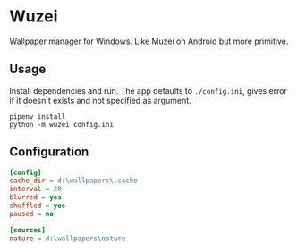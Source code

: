 # Wuzei
Wallpaper manager for Windows. Like Muzei on Android but more primitive.

## Usage
Install dependencies and run. The app defaults to `./config.ini`, 
gives error if it doesn't exists and not specified as argument.

```commandline
pipenv install
python -m wuzei config.ini
```

## Configuration
```ini
[config]
cache_dir = d:\wallpapers\.cache
interval = 20
blurred = yes
shuffled = yes
paused = no

[sources]
nature = d:\wallpapers\nature
```